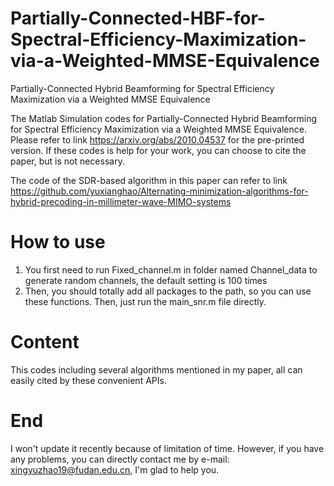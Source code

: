 # Partially-Connected-HBF-for-Spectral-Efficiency-Maximization-via-a-Weighted-MMSE-Equivalence
Partially-Connected Hybrid Beamforming for Spectral Efficiency Maximization via a Weighted MMSE Equivalence


The Matlab Simulation codes for Partially-Connected Hybrid Beamforming for Spectral Efficiency Maximization via a Weighted MMSE Equivalence. Please refer to link https://arxiv.org/abs/2010.04537 for the pre-printed version. If these codes is help for your work, you can choose to cite the paper, but is not necessary.


The code of the SDR-based algorithm in this paper can refer to link https://github.com/yuxianghao/Alternating-minimization-algorithms-for-hybrid-precoding-in-millimeter-wave-MIMO-systems


# How to use
1. You first need to run Fixed_channel.m in folder named Channel_data to generate random channels, the default setting is 100 times
2. Then, you should totally add all packages to the path, so you can use these functions. Then, just run the main_snr.m file directly.

# Content
This codes including several algorithms mentioned in my paper, all can easily cited by these convenient APIs.

# End
I won't update it recently because of limitation of time. However, if you have any problems, you can directly contact me by e-mail: xingyuzhao19@fudan.edu.cn, I'm glad to help you.

